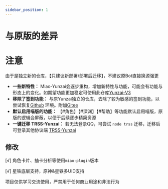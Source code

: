 ```yaml
---
sidebar_position: 1
---
```


# 与原版的差异

# 注意

由于是独立新的仓库，【只建议新部署/部署后迁移】，不建议原Bot直接换源强更

* **一些新特性：** Miao-Yunzai会逐步重构，增加新特性与功能，可能会有功能与形态上的变化。如期望功能更加稳定可使用此仓库[Yunzai-V3](https://gitee.com/yoimiya-kokomi/Yunzai-Bot)
* **移除了签到功能：** 与原Yunzai独立的仓库，去除了较为敏感的签到功能，以尝试恢复[Github](https://github.com/yoimiya-kokomi/Miao-Yunzai.git)
  环境。附加[Gitee](https://gitee.com/yoimiya-kokomi/Miao-Yunzai.git)
* **默认启用喵版的功能：** 【#角色】【#深渊】【#帮助】等功能默认启用喵版，原版的逻辑会屏蔽，以便于后续逐步精简资源
* **一键迁移 TRSS-Yunzai：** 若无法登录QQ，可尝试 `node trss` 迁移，迁移后可登录其他协议端 [TRSS-Yunzai](https://gitee.com/TimeRainStarSky/Yunzai)

## 修改

[√] 角色卡片、抽卡分析等使用`miao-plugin`版本

[√] 星铁底层支持，原神&星铁多UID支持

项目仅供学习交流使用，严禁用于任何商业用途和非法行为
